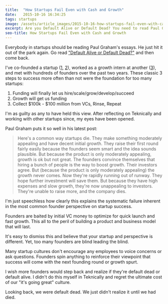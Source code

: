 ```yaml
---
title:  "How Startups Fail Even with Cash and Growth"
date:   2015-10-16 16:34:25
tags: startups
image: /assets/article_images/2015-10-16-how-startups-fail-even-with-cash-and-growth/DSC_8213.jpg
excerpt: Are you Default Alive or Default Dead? You need to read Paul Graham's latest post and honestly figure out your startup's answer.
seo-title: How Startups Fail Even with Cash and Growth
---
```


Everybody in startups should be reading Paul Graham's essays. He just hit it out of the park again. Go read <a href="http://paulgraham.com/aord.html" target="_blank">"Default Alive or Default Dead?"</a> and then come back.

I've co-founded a startup (<a href="http://andrewparadi.com/2014/10/the-389-day-laurier-bba/">1</a>, <a href="http://andrewparadi.com/2014/12/the-dream-fades/">2</a>), worked as a growth intern at another (<a href="http://andrewparadi.com/blog/videostream-how-growth-starts-with-great-customer-support/">3</a>), and met with hundreds of founders over the past two years. These classic 3 steps to success more often than not were the foundation for too many startups:
<ol>
	<li>Funding will finally let us hire/scale/grow/develop/succeed</li>
	<li>Growth will get us funding</li>
	<li>Collect $100k - $100 million from VCs, Rinse, Repeat</li>
</ol>

I'm as guilty as any to have held this view. After reflecting on Teknically and working with other startups since, my eyes have been opened.

Paul Graham puts it so well in his latest post:

<blockquote>Here's a common way startups die. They make something moderately appealing and have decent initial growth. They raise their first round fairly easily because the founders seem smart and the idea sounds plausible. But because the product is only moderately appealing, growth is ok but not great. The founders convince themselves that hiring a bunch of people is the way to boost growth. Their investors agree. But (because the product is only moderately appealing) the growth never comes. Now they're rapidly running out of runway. They hope further investment will save them. But because they have high expenses and slow growth, they're now unappealing to investors. They're unable to raise more, and the company dies.</blockquote>

I'm just speechless how clearly this explains the systematic failure inherent in the most common founder perspective on startup success.

Founders are baited by initial VC money to optimize for quick launch and fast growth. This all to the peril of building a product and business model that will last.

It's easy to dismiss this and believe that your startup and perspective is different. Yet, too many founders are blind leading the blind. 

Many startup cultures don't encourage any employees to voice concerns or ask questions. Founders spin anything to reinforce their viewpoint that success will come with the next founding round or growth spurt.

I wish more founders would step back and realize if they're default dead or default alive. I didn't do this myself in Teknically and regret the ultimate cost of our "it's going great" culture. 

Looking back, we were default dead. We just didn't realize it until we had died.